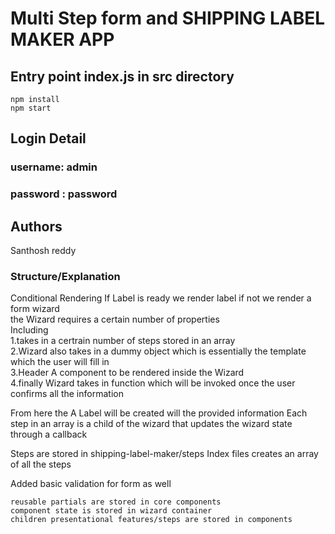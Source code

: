 # Multi Step form and SHIPPING LABEL MAKER APP

## Entry point index.js in src directory

`npm install`  
`npm start`

## Login Detail

### username: admin

### password : password

## Authors

Santhosh reddy

### Structure/Explanation

Conditional Rendering
If Label is ready we render label if not we render a form wizard  
the Wizard requires a certain number of properties  
Including  
1.takes in a certrain number of steps stored in an array  
2.Wizard also takes in a dummy object which is essentially the template which the user will fill in  
3.Header A component to be rendered inside the Wizard  
4.finally Wizard takes in function which will be invoked once the user confirms all the information

From here the A Label will be created will the provided information
Each step in an array is a child of the wizard that updates the wizard state through a callback

Steps are stored in shipping-label-maker/steps
Index files creates an array of all the steps

Added basic validation for form as well

```
reusable partials are stored in core components
component state is stored in wizard container
children presentational features/steps are stored in components
```
